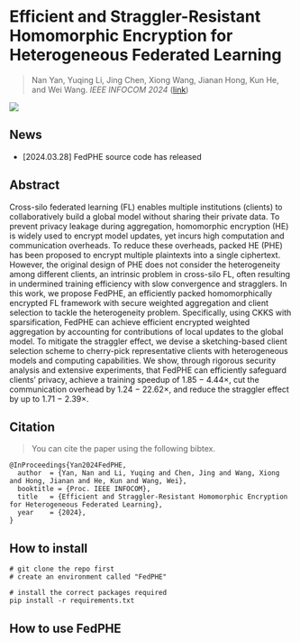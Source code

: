 # Efficient and Straggler-Resistant Homomorphic Encryption for Heterogeneous Federated Learning

> Nan Yan, Yuqing Li, Jing Chen, Xiong Wang, Jianan Hong, Kun He, and Wei Wang. *IEEE INFOCOM 2024* ([link](https://liyuqingwhu.github.io/lyq/papers/INFOCOM2024-yan.pdf))

![](https://cdn.jsdelivr.net/gh/lunan0320/pics@main/images/202403/image-20240320201923223.png)

## News 

- [2024.03.28] FedPHE source code has released

## Abstract

Cross-silo federated learning (FL) enables multiple institutions (clients) to collaboratively build a global model without sharing their private data. To prevent privacy leakage during aggregation, homomorphic encryption (HE) is widely used to encrypt model updates, yet incurs high computation and communication overheads. To reduce these overheads, packed HE (PHE) has been proposed to encrypt multiple plaintexts into a single ciphertext. However, the original design of PHE does not consider the heterogeneity among different clients, an intrinsic problem in cross-silo FL, often resulting in undermined training efficiency with slow convergence and stragglers. In this work, we propose FedPHE, an efficiently packed homomorphically encrypted FL framework with secure weighted aggregation and client selection to tackle the heterogeneity problem. Specifically, using CKKS with sparsification, FedPHE can achieve efficient encrypted weighted aggregation by accounting for contributions of local updates to the global model. To mitigate the straggler effect, we devise a sketching-based client selection scheme to cherry-pick representative clients with heterogeneous models and computing capabilities. We show, through rigorous security analysis and extensive experiments, that FedPHE can efficiently safeguard clients’ privacy, achieve a training speedup of 1.85 − 4.44×, cut the communication overhead by 1.24 − 22.62×, and reduce the straggler effect by up to 1.71 − 2.39×.

## Citation

> You can cite the paper using the following bibtex.

```
@InProceedings{Yan2024FedPHE,
  author  = {Yan, Nan and Li, Yuqing and Chen, Jing and Wang, Xiong and Hong, Jianan and He, Kun and Wang, Wei},
  booktitle = {Proc. IEEE INFOCOM},
  title   = {Efficient and Straggler-Resistant Homomorphic Encryption for Heterogeneous Federated Learning},
  year    = {2024},
}
```

## How to install

```
# git clone the repo first
# create an environment called "FedPHE"

# install the correct packages required
pip install -r requirements.txt
```



## How to use FedPHE





